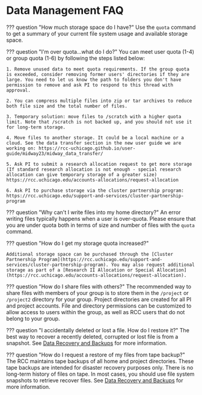 # Data Management FAQ

??? question "How much storage space do I have?"
    Use the ```quota``` command to get a summary of your current file system usage and available storage space.

??? question "I'm over quota...what do I do?"
    You can meet user quota (1-4) or group quota (1-6) by following the steps listed below:

    1. Remove unused data to meet quota requirements. If the group quota is exceeded, consider removing former users' directories if they are large. You need to let us know the path to folders you don't have permission to remove and ask PI to respond to this thread with approval.
    
    2. You can compress multiple files into zip or tar archives to reduce both file size and the total number of files.  
    
    3. Temporary solution: move files to /scratch with a higher quota limit. Note that /scratch is not backed up, and you should not use it for long-term storage.

    4. Move files to another storage. It could be a local machine or a cloud. See the data transfer section in the new user guide we are working on: https://rcc-uchicago.github.io/user-guide/midway23/midway_data_transfer/

    5. Ask PI to submit a research allocation request to get more storage (If standard research allocation is not enough - special research allocation can give temporary storage of a greater size) https://rcc.uchicago.edu/accounts-allocations/request-allocation

    6. Ask PI to purchase storage via the cluster partnership program: https://rcc.uchicago.edu/support-and-services/cluster-partnership-program  

??? question "Why can't I write files into my home directory?"
    An error writing files typically happens when a user is over-quota. Please ensure that you are under quota both in terms of size and number of files with the `quota` command.


??? question "How do I get my storage quota increased?"

    Additional storage space can be purchased through the [Cluster Partnership Program](https://rcc.uchicago.edu/support-and-services/cluster-partnership-program). You may also request additional storage as part of a [Research II Allocation or Special Allocation](https://rcc.uchicago.edu/accounts-allocations/request-allocation).

??? question "How do I share files with others?"
    The recommended way to share files with members of your group is to store them in the ```/project``` or ```/project2``` directory for your group. Project directories are created for all PI and project accounts. File and directory permissions can be customized to allow access to users within the group, as well as RCC users that do not belong to your group.

??? question "I accidentally deleted or lost a file. How do I restore it?"
    The best way to recover a recently deleted, corrupted or lost file is from a snapshot. See [Data Recovery and Backups](../midway23/midway_data_storage.md#data-recovery-and-backups) for more information.

??? question "How do I request a restore of my files from tape backup?"
    The RCC maintains tape backups of all home and project directories. These tape backups are intended for disaster recovery purposes only. There is no long-term history of files on tape. In most cases, you should use file system snapshots to retrieve recover files. See [Data Recovery and Backups](../midway23/midway_data_storage.md#data-recovery-and-backups) for more information.